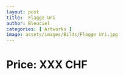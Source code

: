```yaml
---
layout: post
title:  Flagge Uri
author: Bleuciel
categories: [ Artworks ]
image: assets/images/Bilds/Flagge Uri.jpg
---
```

# Price: XXX CHF
